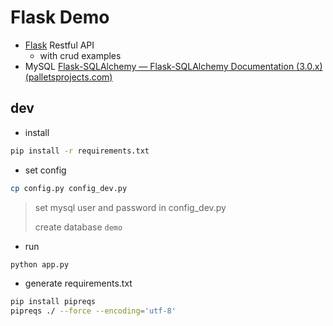 # Flask Demo

- [Flask](https://flask.net.cn/) Restful API
  - with crud examples
- MySQL [Flask-SQLAlchemy — Flask-SQLAlchemy Documentation (3.0.x) (palletsprojects.com)](https://flask-sqlalchemy.palletsprojects.com/en/3.0.x/)

## dev
- install
```bash
pip install -r requirements.txt
```

- set config
```bash
cp config.py config_dev.py
```
> set mysql user and password in config_dev.py
> 
> create database `demo`

- run
```bash
python app.py
```

- generate requirements.txt
```bash
pip install pipreqs
pipreqs ./ --force --encoding='utf-8'
```
